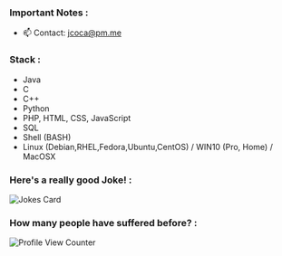<!--
### Hi there 👋
**JCOCA-Tech/JCOCA-Tech** is a ✨ _special_ ✨ repository because its `README.md` (this file) appears on your GitHub profile.
Here are some ideas to get you started:
-->

### Important Notes : <br>
- 📫 Contact: [jcoca@pm.me](mailto:jcoca@pm.me)

### Stack :<br>
- Java
- C
- C++
- Python
- PHP, HTML, CSS, JavaScript
- SQL
- Shell (BASH)
- Linux (Debian,RHEL,Fedora,Ubuntu,CentOS) / WIN10 (Pro, Home) / MacOSX

### Here's a really good Joke! :<br>

![Jokes Card](https://readme-jokes.vercel.app/api)
### How many people have suffered before? : <br>

![Profile View Counter](https://komarev.com/ghpvc/?username=JCOCA-Tech)
<br>
